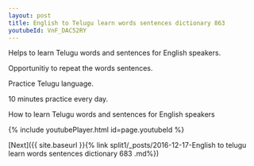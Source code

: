 ```yaml
---
layout: post
title: English to Telugu learn words sentences dictionary 863 
youtubeId: VnF_DAC52RY
---
```

 
 
Helps to learn Telugu words and sentences for English speakers.

Opportunitiy to repeat the words sentences. 

Practice Telugu language. 
 
10 minutes practice every day. 
 
How to learn Telugu words and sentences for English speakers 
 
{% include youtubePlayer.html id=page.youtubeId %}
 
 
[Next]({{ site.baseurl }}{% link  split1/_posts/2016-12-17-English to telugu learn words sentences dictionary 683 .md%})
 
